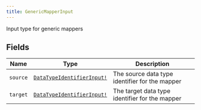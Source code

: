 ```yaml
---
title: GenericMapperInput
---
```


Input type for generic mappers

## Fields

| Name | Type | Description |
|------|------|-------------|
| `source` | [`DataTypeIdentifierInput!`](../input_object/datatypeidentifierinput.md) | The source data type identifier for the mapper |
| `target` | [`DataTypeIdentifierInput!`](../input_object/datatypeidentifierinput.md) | The target data type identifier for the mapper |
